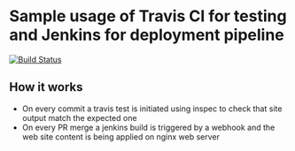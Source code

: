 # Sample usage of Travis CI for testing and Jenkins for deployment pipeline
[![Build Status](https://travis-ci.org/achuchulev/jenkins-cicd-example.svg?branch=master)](https://travis-ci.org/achuchulev/jenkins-cicd-example)

## How it works

- On every commit a travis test is initiated using inspec to check that site output match the expected one
- On every PR merge a jenkins build is triggered by a webhook and the web site content is being applied on nginx web server
